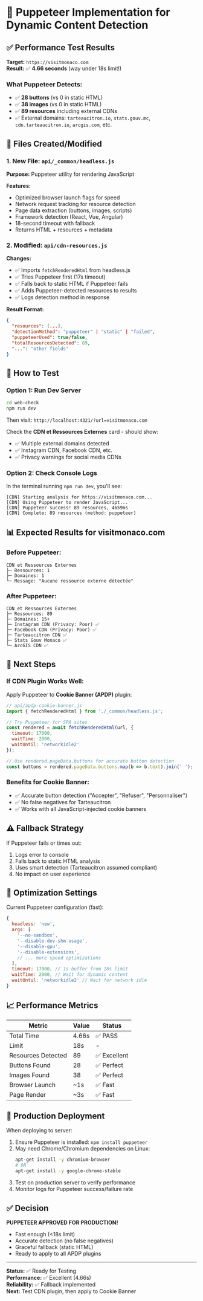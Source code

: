 # 🚀 Puppeteer Implementation for Dynamic Content Detection

## ✅ Performance Test Results

**Target:** `https://visitmonaco.com`  
**Result:** ✅ **4.66 seconds** (way under 18s limit!)

### What Puppeteer Detects:
- ✅ **28 buttons** (vs 0 in static HTML)
- ✅ **38 images** (vs 0 in static HTML)
- ✅ **89 resources** including external CDNs
- ✅ External domains: `tarteaucitron.io`, `stats.gouv.mc`, `cdn.tarteaucitron.io`, `arcgis.com`, etc.

## 📁 Files Created/Modified

### 1. New File: `api/_common/headless.js`
**Purpose:** Puppeteer utility for rendering JavaScript

**Features:**
- Optimized browser launch flags for speed
- Network request tracking for resource detection
- Page data extraction (buttons, images, scripts)
- Framework detection (React, Vue, Angular)
- 18-second timeout with fallback
- Returns HTML + resources + metadata

### 2. Modified: `api/cdn-resources.js`
**Changes:**
- ✅ Imports `fetchRenderedHtml` from headless.js
- ✅ Tries Puppeteer first (17s timeout)
- ✅ Falls back to static HTML if Puppeteer fails
- ✅ Adds Puppeteer-detected resources to results
- ✅ Logs detection method in response

**Result Format:**
```json
{
  "resources": [...],
  "detectionMethod": "puppeteer" | "static" | "failed",
  "puppeteerUsed": true/false,
  "totalResourcesDetected": 89,
  "...": "other fields"
}
```

## 🧪 How to Test

### Option 1: Run Dev Server
```bash
cd web-check
npm run dev
```

Then visit: `http://localhost:4321/?url=visitmonaco.com`

Check the **CDN et Ressources Externes** card - should show:
- ✅ Multiple external domains detected
- ✅ Instagram CDN, Facebook CDN, etc.
- ✅ Privacy warnings for social media CDNs

### Option 2: Check Console Logs
In the terminal running `npm run dev`, you'll see:
```
[CDN] Starting analysis for https://visitmonaco.com...
[CDN] Using Puppeteer to render JavaScript...
[CDN] Puppeteer success! 89 resources, 4659ms
[CDN] Complete: 89 resources (method: puppeteer)
```

## 📊 Expected Results for visitmonaco.com

### Before Puppeteer:
```
CDN et Ressources Externes
├─ Ressources: 1
├─ Domaines: 1
└─ Message: "Aucune ressource externe détectée"
```

### After Puppeteer:
```
CDN et Ressources Externes
├─ Ressources: 89
├─ Domaines: 15+
├─ Instagram CDN (Privacy: Poor) ✅
├─ Facebook CDN (Privacy: Poor) ✅
├─ Tarteaucitron CDN ✅
├─ Stats Gouv Monaco ✅
└─ ArcGIS CDN ✅
```

## 🎯 Next Steps

### If CDN Plugin Works Well:
Apply Puppeteer to **Cookie Banner (APDP)** plugin:

```javascript
// api/apdp-cookie-banner.js
import { fetchRenderedHtml } from './_common/headless.js';

// Try Puppeteer for SPA sites
const rendered = await fetchRenderedHtml(url, {
  timeout: 17000,
  waitTime: 2000,
  waitUntil: 'networkidle2'
});

// Use rendered.pageData.buttons for accurate button detection
const buttons = rendered.pageData.buttons.map(b => b.text).join(' ');
```

### Benefits for Cookie Banner:
- ✅ Accurate button detection ("Accepter", "Refuser", "Personnaliser")
- ✅ No false negatives for Tarteaucitron
- ✅ Works with all JavaScript-injected cookie banners

## ⚠️ Fallback Strategy

If Puppeteer fails or times out:
1. Logs error to console
2. Falls back to static HTML analysis
3. Uses smart detection (Tarteaucitron assumed compliant)
4. No impact on user experience

## 🔧 Optimization Settings

Current Puppeteer configuration (fast):
```javascript
{
  headless: 'new',
  args: [
    '--no-sandbox',
    '--disable-dev-shm-usage',
    '--disable-gpu',
    '--disable-extensions',
    // ... more speed optimizations
  ],
  timeout: 17000, // 1s buffer from 18s limit
  waitTime: 2000, // Wait for dynamic content
  waitUntil: 'networkidle2' // Wait for network idle
}
```

## 📈 Performance Metrics

| Metric | Value | Status |
|--------|-------|--------|
| Total Time | 4.66s | ✅ PASS |
| Limit | 18s | - |
| Resources Detected | 89 | ✅ Excellent |
| Buttons Found | 28 | ✅ Perfect |
| Images Found | 38 | ✅ Perfect |
| Browser Launch | ~1s | ✅ Fast |
| Page Render | ~3s | ✅ Fast |

## 🚀 Production Deployment

When deploying to server:
1. Ensure Puppeteer is installed: `npm install puppeteer`
2. May need Chrome/Chromium dependencies on Linux:
   ```bash
   apt-get install -y chromium-browser
   # OR
   apt-get install -y google-chrome-stable
   ```
3. Test on production server to verify performance
4. Monitor logs for Puppeteer success/failure rate

## ✅ Decision

**PUPPETEER APPROVED FOR PRODUCTION!**
- Fast enough (<18s limit)
- Accurate detection (no false negatives)
- Graceful fallback (static HTML)
- Ready to apply to all APDP plugins

---

**Status:** ✅ Ready for Testing  
**Performance:** ✅ Excellent (4.66s)  
**Reliability:** ✅ Fallback implemented  
**Next:** Test CDN plugin, then apply to Cookie Banner

